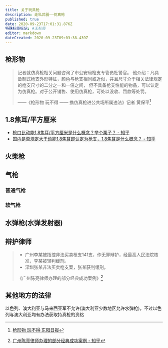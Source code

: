 ```yaml
---
title: 关于玩具枪
description: 走私武器——仿真枪
published: true
date: 2020-09-23T17:01:31.876Z
特殊标签标记: #无标签
editor: markdown
dateCreated: 2020-09-23T09:03:38.439Z
---
```


## 枪形物

> 记者就仿真枪相关问题咨询了市公安局枪支专管员杜警官。
> 他介绍：凡具备制式枪支外形特征，颜色与枪支相同或近似，并且尺寸介于相关法律规定的枪支尺寸的二分之一和一倍之间，
> 但不具备枪支性能的物品，可以认定为仿真枪。对于公开销售、使用仿真枪，可处以没收、罚款等处罚。
>
> ——《枪形物 玩不得 —— 携仿真枪进公共场所属违法》记者 黄保平[^gun_like]

[^gun_like]: [枪形物 玩不得·东阳日报](https://archive.is/H5afs)

## 1.8焦耳/平方厘米

+ [枪口比动能1.8焦耳/平方厘米是什么概念？举个栗子？ - 知乎](https://web.archive.org/web/20210711085345/https://www.zhihu.com/question/54278668)
+ [国内是否规定大于动能1.8焦耳即认定为枪支，1.8焦耳是什么概念？ - 知乎](https://web.archive.org/web/20141110073007/http://www.zhihu.com/question/20869956)

## 火柴枪

## 气枪

### 普通气枪

### 软气枪

## 水弹枪(水弹发射器)

## 辩护律师

> + 广州李某被指控非法买卖枪支141支，作无罪辩护，经最高人民法院核准，李某被轻判缓刑。
> + 深圳张某非法买卖枪支案，张某获判缓刑。
>
> 《广州陈亮律师办理的部分经典成功案例》[^Bengo]

[^Bengo]: [广州陈亮律师办理的部分经典成功案例 - 知乎](https://archive.is/4hMyn)

## 其他地方的法律

以色列、澳大利亚与马来西亚军不允许(澳大利亚少数地区允许水弹枪)，不过以色列与澳大利亚均有办法获取持真枪的资格

